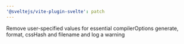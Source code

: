 ```yaml
---
'@sveltejs/vite-plugin-svelte': patch
---
```


Remove user-specified values for essential compilerOptions generate, format, cssHash and filename and log a warning
